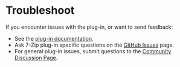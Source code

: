 # Troubleshoot

If you encounter issues with the plug-in, or want to send feedback:

* See the [plug-in documentation](https://github.com/UrbanCode/7-Zip-UCD/tree/master/doc).
* Ask 7-Zip plug-in specific questions on the [GitHub Issues](https://github.com/UrbanCode/7-Zip-UCD/issues) page.
* For general plug-in issues, submit questions to the [Community Discussion Page](https://community.ibm.com/community/user/wasdevops/urbancode-discussion).
